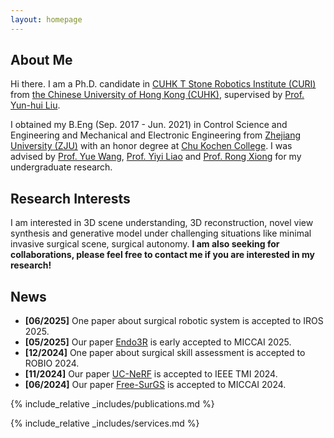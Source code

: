 ```yaml
---
layout: homepage
---
```


## About Me

Hi there. I am a Ph.D. candidate in [CUHK T Stone Robotics Institute (CURI)](https://www.youtube.com/watch?v=x-68b5cEvIE) from [the Chinese University of Hong Kong (CUHK)](https://cuhk.edu.hk/chinese/index.html), supervised by [Prof. Yun-hui Liu](https://www4.mae.cuhk.edu.hk/peoples/liu-yun-hui/). 

I obtained my B.Eng (Sep. 2017 - Jun. 2021) in Control Science and Engineering and Mechanical and Electronic Engineering from [Zhejiang University (ZJU)](https://www.zju.edu.cn/) with an honor degree at [Chu Kochen College](http://ckc.zju.edu.cn/ckcen/). I was advised by [Prof. Yue Wang](https://ywang-zju.github.io/), [Prof. Yiyi Liao](https://yiyiliao.github.io/) and [Prof. Rong Xiong](https://person.zju.edu.cn/0097062) for my undergraduate research.

## Research Interests

I am interested in 3D scene understanding, 3D reconstruction, novel view synthesis and generative model under challenging situations like minimal invasive surgical scene, surgical autonomy. **I am also seeking for collaborations, please feel free to contact me if you are interested in my research!**

## News

- **[06/2025]** One paper about surgical robotic system is accepted to IROS 2025.
- **[05/2025]** Our paper [Endo3R](https://arxiv.org/abs/2504.03198) is early accepted to MICCAI 2025.
- **[12/2024]** One paper about surgical skill assessment is accepted to ROBIO 2024.
- **[11/2024]** Our paper [UC-NeRF](https://arxiv.org/abs/2409.02917) is accepted to IEEE TMI 2024.
- **[06/2024]** Our paper [Free-SurGS](https://arxiv.org/abs/2407.02918) is accepted to MICCAI 2024.

{% include_relative _includes/publications.md %}

{% include_relative _includes/services.md %}
